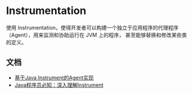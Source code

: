 # Instrumentation

使用 Instrumentation，使得开发者可以构建一个独立于应用程序的代理程序（Agent），用来监测和协助运行在 JVM 上的程序，
甚至能够替换和修改某些类的定义。


## 文档

* [基于Java Instrument的Agent实现](https://www.jianshu.com/p/b72f66da679f)
* [Java程序员必知：深入理解Instrument](https://www.jianshu.com/p/5c62b71fd882)















